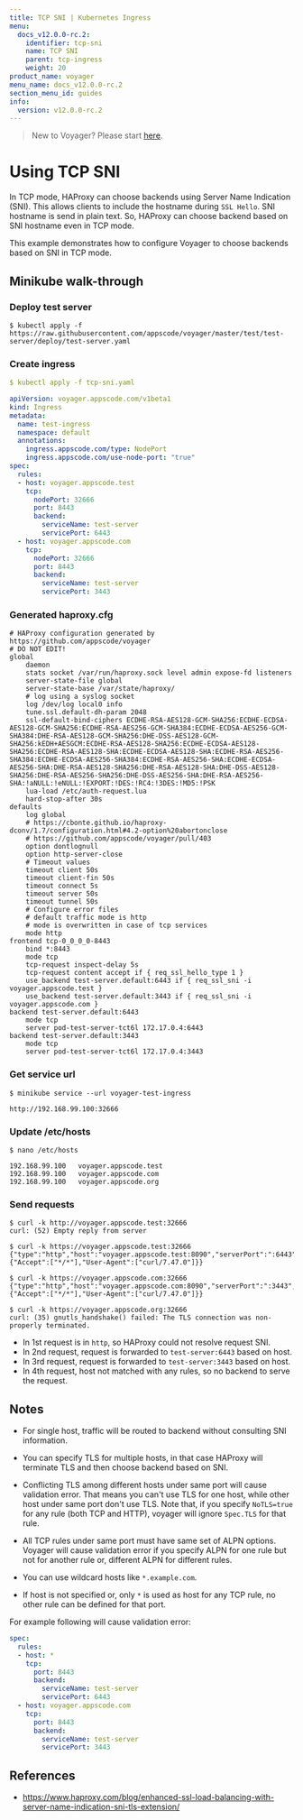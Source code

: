 ```yaml
---
title: TCP SNI | Kubernetes Ingress
menu:
  docs_v12.0.0-rc.2:
    identifier: tcp-sni
    name: TCP SNI
    parent: tcp-ingress
    weight: 20
product_name: voyager
menu_name: docs_v12.0.0-rc.2
section_menu_id: guides
info:
  version: v12.0.0-rc.2
---
```


> New to Voyager? Please start [here](/docs/v12.0.0-rc.2/concepts/overview).

# Using TCP SNI

In TCP mode, HAProxy can choose backends using Server Name Indication (SNI). This allows clients to include the hostname during `SSL Hello`. SNI hostname is send in plain text. So, HAProxy can choose backend based on SNI hostname even in TCP mode.

This example demonstrates how to configure Voyager to choose backends based on SNI in TCP mode.

## Minikube walk-through

### Deploy test server

```console
$ kubectl apply -f https://raw.githubusercontent.com/appscode/voyager/master/test/test-server/deploy/test-server.yaml
```

### Create ingress

```yaml
$ kubectl apply -f tcp-sni.yaml

apiVersion: voyager.appscode.com/v1beta1
kind: Ingress
metadata:
  name: test-ingress
  namespace: default
  annotations:
    ingress.appscode.com/type: NodePort
    ingress.appscode.com/use-node-port: "true"
spec:
  rules:
  - host: voyager.appscode.test
    tcp:
      nodePort: 32666
      port: 8443
      backend:
        serviceName: test-server
        servicePort: 6443
  - host: voyager.appscode.com
    tcp:
      nodePort: 32666
      port: 8443
      backend:
        serviceName: test-server
        servicePort: 3443
```

### Generated haproxy.cfg

```
# HAProxy configuration generated by https://github.com/appscode/voyager
# DO NOT EDIT!
global
	daemon
	stats socket /var/run/haproxy.sock level admin expose-fd listeners
	server-state-file global
	server-state-base /var/state/haproxy/
	# log using a syslog socket
	log /dev/log local0 info
	tune.ssl.default-dh-param 2048
	ssl-default-bind-ciphers ECDHE-RSA-AES128-GCM-SHA256:ECDHE-ECDSA-AES128-GCM-SHA256:ECDHE-RSA-AES256-GCM-SHA384:ECDHE-ECDSA-AES256-GCM-SHA384:DHE-RSA-AES128-GCM-SHA256:DHE-DSS-AES128-GCM-SHA256:kEDH+AESGCM:ECDHE-RSA-AES128-SHA256:ECDHE-ECDSA-AES128-SHA256:ECDHE-RSA-AES128-SHA:ECDHE-ECDSA-AES128-SHA:ECDHE-RSA-AES256-SHA384:ECDHE-ECDSA-AES256-SHA384:ECDHE-RSA-AES256-SHA:ECDHE-ECDSA-AES256-SHA:DHE-RSA-AES128-SHA256:DHE-RSA-AES128-SHA:DHE-DSS-AES128-SHA256:DHE-RSA-AES256-SHA256:DHE-DSS-AES256-SHA:DHE-RSA-AES256-SHA:!aNULL:!eNULL:!EXPORT:!DES:!RC4:!3DES:!MD5:!PSK
	lua-load /etc/auth-request.lua
	hard-stop-after 30s
defaults
	log global
	# https://cbonte.github.io/haproxy-dconv/1.7/configuration.html#4.2-option%20abortonclose
	# https://github.com/appscode/voyager/pull/403
	option dontlognull
	option http-server-close
	# Timeout values
	timeout client 50s
	timeout client-fin 50s
	timeout connect 5s
	timeout server 50s
	timeout tunnel 50s
	# Configure error files
	# default traffic mode is http
	# mode is overwritten in case of tcp services
	mode http
frontend tcp-0_0_0_0-8443
	bind *:8443
	mode tcp
	tcp-request inspect-delay 5s
	tcp-request content accept if { req_ssl_hello_type 1 }
	use_backend test-server.default:6443 if { req_ssl_sni -i voyager.appscode.test }
	use_backend test-server.default:3443 if { req_ssl_sni -i voyager.appscode.com }
backend test-server.default:6443
	mode tcp
	server pod-test-server-tct6l 172.17.0.4:6443
backend test-server.default:3443
	mode tcp
	server pod-test-server-tct6l 172.17.0.4:3443
```

### Get service url

```console
$ minikube service --url voyager-test-ingress

http://192.168.99.100:32666
```

### Update /etc/hosts

```console
$ nano /etc/hosts

192.168.99.100   voyager.appscode.test
192.168.99.100   voyager.appscode.com
192.168.99.100   voyager.appscode.org
```

### Send requests

```console
$ curl -k http://voyager.appscode.test:32666
curl: (52) Empty reply from server

$ curl -k https://voyager.appscode.test:32666
{"type":"http","host":"voyager.appscode.test:8090","serverPort":":6443","path":"/","method":"GET","headers":{"Accept":["*/*"],"User-Agent":["curl/7.47.0"]}}

$ curl -k https://voyager.appscode.com:32666
{"type":"http","host":"voyager.appscode.com:8090","serverPort":":3443","path":"/","method":"GET","headers":{"Accept":["*/*"],"User-Agent":["curl/7.47.0"]}}

$ curl -k https://voyager.appscode.org:32666
curl: (35) gnutls_handshake() failed: The TLS connection was non-properly terminated.
```

- In 1st request is in `http`, so HAProxy could not resolve request SNI.
- In 2nd request, request is forwarded to `test-server:6443` based on host.
- In 3rd request, request is forwarded to `test-server:3443` based on host.
- In 4th request, host not matched with any rules, so no backend to serve the request.

## Notes

- For single host, traffic will be routed to backend without consulting SNI information.

- You can specify TLS for multiple hosts, in that case HAProxy will terminate TLS and then choose backend based on SNI.

- Conflicting TLS among different hosts under same port will cause validation error. That means you can't use TLS for one host, while other host under same port don't use TLS. Note that, if you specify `NoTLS=true` for any rule (both TCP and HTTP), voyager will ignore `Spec.TLS` for that rule.

- All TCP rules under same port must have same set of ALPN options. Voyager will cause validation error if you specify ALPN for one rule but not for another rule or, different ALPN for different rules.

- You can use wildcard hosts like `*.example.com`.

- If host is not specified or, only `*` is used as host for any TCP rule, no other rule can be defined for that port.

For example following will cause validation error:

```yaml
spec:
  rules:
  - host: *
    tcp:
      port: 8443
      backend:
        serviceName: test-server
        servicePort: 6443
  - host: voyager.appscode.com
    tcp:
      port: 8443
      backend:
        serviceName: test-server
        servicePort: 3443
```

## References

- https://www.haproxy.com/blog/enhanced-ssl-load-balancing-with-server-name-indication-sni-tls-extension/
